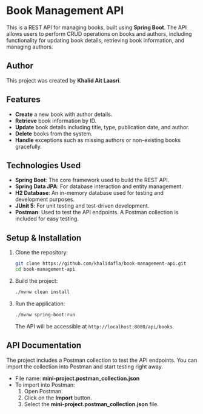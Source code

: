 # Book Management API

This is a REST API for managing books, built using **Spring Boot**. The API allows users to perform CRUD operations on books and authors, including functionality for updating book details, retrieving book information, and managing authors.

## Author

This project was created by **Khalid Ait Laasri**.

## Features

- **Create** a new book with author details.
- **Retrieve** book information by ID.
- **Update** book details including title, type, publication date, and author.
- **Delete** books from the system.
- **Handle** exceptions such as missing authors or non-existing books gracefully.

## Technologies Used

- **Spring Boot**: The core framework used to build the REST API.
- **Spring Data JPA**: For database interaction and entity management.
- **H2 Database**: An in-memory database used for testing and development purposes.
- **JUnit 5**: For unit testing and test-driven development.
- **Postman**: Used to test the API endpoints. A Postman collection is included for easy testing.

## Setup & Installation

1. Clone the repository:

    ```bash
    git clone https://github.com/khalidafla/book-management-api.git
    cd book-management-api
    ```

2. Build the project:

    ```bash
    ./mvnw clean install
    ```

3. Run the application:

    ```bash
    ./mvnw spring-boot:run
    ```

   The API will be accessible at `http://localhost:8080/api/books`.

## API Documentation

The project includes a Postman collection to test the API endpoints. You can import the collection into Postman and start testing right away.

- File name: **mini-project.postman_collection.json**
- To import into Postman:
    1. Open Postman.
    2. Click on the **Import** button.
    3. Select the **mini-project.postman_collection.json** file.